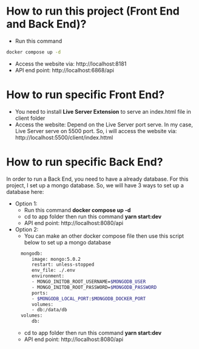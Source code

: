 # How to run this project (Front End and Back End)?

- Run this command

```bash
docker compose up -d
```

- Access the website via: http://localhost:8181
- API end point: http://localhost:6868/api

# How to run specific Front End?

- You need to install **Live Server Extension** to serve an index.html file in client folder
- Access the website: Depend on the Live Server port serve. In my case, Live Server serve on 5500 port. So, i will access the website via: http://localhost:5500/client/index.httml

# How to run specific Back End?

In order to run a Back End, you need to have a already database. For this project, I set up a mongo database. So, we will have 3 ways to set up a database here:

- Option 1:
  - Run this command **docker compose up -d**
  - cd to app folder then run this command **yarn start:dev**
  - API end point: http://localhost:8080/api
- Option 2:
  - You can make an other docker compose file then use this script below to set up a mongo database
  ```bash
    mongodb:
        image: mongo:5.0.2
        restart: unless-stopped
        env_file: ./.env
        environment:
        - MONGO_INITDB_ROOT_USERNAME=$MONGODB_USER
        - MONGO_INITDB_ROOT_PASSWORD=$MONGODB_PASSWORD
        ports:
        - $MONGODB_LOCAL_PORT:$MONGODB_DOCKER_PORT
        volumes:
        - db:/data/db
    volumes:
        db:
  ```
  - cd to app folder then run this command **yarn start:dev**
  - API end point: http://localhost:8080/api

